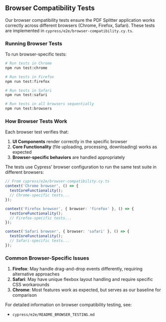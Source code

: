 ## Browser Compatibility Tests

Our browser compatibility tests ensure the PDF Splitter application works correctly across different browsers (Chrome, Firefox, Safari). These tests are implemented in `cypress/e2e/browser-compatibility.cy.ts`.

### Running Browser Tests

To run browser-specific tests:

```bash
# Run tests in Chrome
npm run test:chrome

# Run tests in Firefox
npm run test:firefox

# Run tests in Safari
npm run test:safari

# Run tests in all browsers sequentially
npm run test:browsers
```

### How Browser Tests Work

Each browser test verifies that:

1. **UI Components** render correctly in the specific browser
2. **Core Functionality** (file uploading, processing, downloading) works as expected
3. **Browser-specific behaviors** are handled appropriately

The tests use Cypress' browser configuration to run the same test suite in different browsers:

```typescript
// From cypress/e2e/browser-compatibility.cy.ts
context('Chrome browser', () => {
  testCoreFunctionality();
  // Chrome-specific tests...
});

context('Firefox browser', { browser: 'firefox' }, () => {
  testCoreFunctionality();
  // Firefox-specific tests...
});

context('Safari browser', { browser: 'safari' }, () => {
  testCoreFunctionality();
  // Safari-specific tests...
});
```

### Common Browser-Specific Issues

1. **Firefox**: May handle drag-and-drop events differently, requiring alternative approaches
2. **Safari**: May have unique flexbox layout handling and require specific CSS workarounds
3. **Chrome**: Most features work as expected, but serves as our baseline for comparison

For detailed information on browser compatibility testing, see:
- `cypress/e2e/README_BROWSER_TESTING.md`
